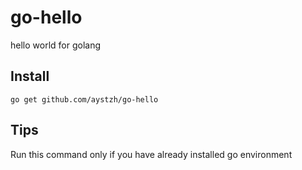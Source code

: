 # go-hello
hello world for golang
## Install
```shell script
go get github.com/aystzh/go-hello
```
## Tips
Run this command only if you have already installed go environment
